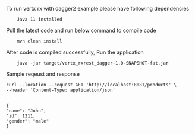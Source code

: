 To run vertx rx with dagger2 example please have following dependencies

        Java 11 installed


Pull the latest code and run below command to compile code

        mvn clean install


After code is compiled successfully, Run the application

        java -jar target/vertx_rxrest_dagger-1.0-SNAPSHOT-fat.jar 

Sample reqeust and response

	curl --location --request GET 'http://localhost:8081/products' \
	--header 'Content-Type: application/json'


	{
	"name": "John",
	"id": 1211,
	"gender": "male"
	}